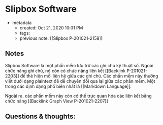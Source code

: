 # Slipbox Software

- metadata
	- created: Oct 21, 2020 10:01 PM
	- tags:
	- previous note: [[Slipbox P-201021-2158]]

## Notes
Slipbox Software là một phần mềm lưu trữ các ghi chú kỹ thuật số. Ngoài chức năng ghi chú, nó còn có chức năng liên kết [[Backlink P-201021-2203]]  để thẻ hiện mỗi liên hệ giữa các ghi chú. Các phần mềm này thường viết dưới dạng plaintext để dễ chuyển đổi qua lại giữa các phần mềm. Một trong các định dạng phổ biến nhất là [[Markdown Language]].

Ngoài ra, các phần mềm này còn có thể trực quan hóa các liên kết bằng chức năng [[Backlink Graph View P-201021-2207]] 

## Questions & thoughts:


